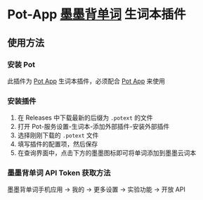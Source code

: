 # Pot-App [墨墨背单词](https://maimemo.com/) 生词本插件

## 使用方法

### 安装 Pot

此插件为 [Pot App](https://github.com/pot-app/pot-desktop) 生词本插件，必须配合 [Pot App](https://github.com/pot-app/pot-desktop) 来使用

### 安装插件

1. 在 Releases 中下载最新的后缀为 `.potext` 的文件
2. 打开 Pot-服务设置-生词本-添加外部插件-安装外部插件
3. 选择刚刚下载的 `.potext` 文件
4. 填写插件的配置项，然后保存
5. 在查询界面中，点击下方的墨墨图标即可将单词添加到墨墨云词本

### 墨墨背单词 API Token 获取方法

墨墨背单词手机应用 -> 我的 -> 更多设置 -> 实验功能 -> 开放 API
